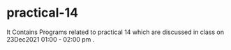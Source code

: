 # practical-14
It Contains Programs related to practical 14 which are discussed in class on 23Dec2021 01:00 - 02:00 pm .
